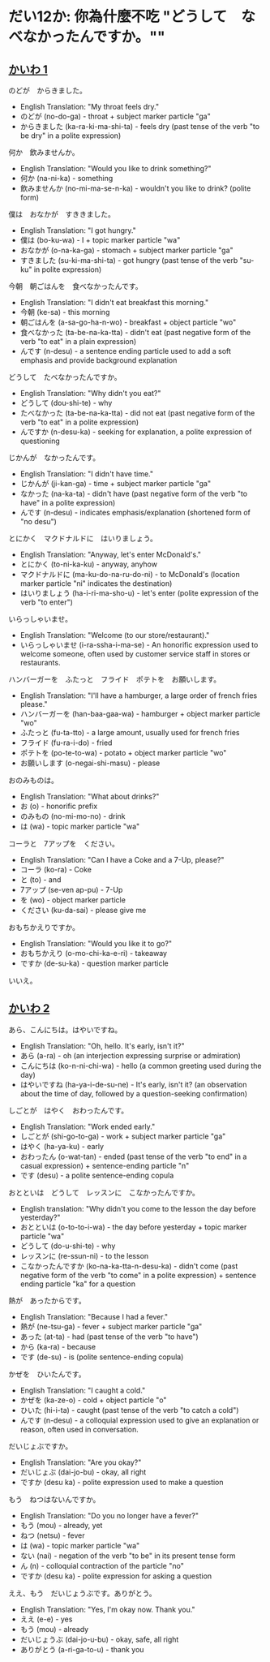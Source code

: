 
# だい12か: 你為什麼不吃 "どうして　なべなかったんですか。""


## [**かいわ 1**](https://youtu.be/6DSWJtL7ysA?t=64)

のどが　からきました。

- English Translation: "My throat feels dry."
- のどが (no-do-ga) - throat + subject marker particle "ga"
- からきました (ka-ra-ki-ma-shi-ta) - feels dry (past tense of the verb "to be dry" in a polite expression)

何か　飲みませんか。

- English Translation: "Would you like to drink something?"
- 何か (na-ni-ka) - something
- 飲みませんか (no-mi-ma-se-n-ka) - wouldn't you like to drink? (polite form)


僕は　おなかが　すききました。

- English Translation: "I got hungry."
- 僕は (bo-ku-wa) - I + topic marker particle "wa"
- おなかが (o-na-ka-ga) - stomach + subject marker particle "ga"
- すきました (su-ki-ma-shi-ta) - got hungry (past tense of the verb "su-ku" in polite expression)

今朝　朝ごはんを　食べなかったんです。

- English Translation: "I didn't eat breakfast this morning."
- 今朝 (ke-sa) - this morning
- 朝ごはんを (a-sa-go-ha-n-wo) - breakfast + object particle "wo"
- 食べなかった (ta-be-na-ka-tta) - didn't eat (past negative form of the verb "to eat" in a plain expression)
- んです (n-desu) - a sentence ending particle used to add a soft emphasis and provide background explanation


どうして　たべなかったんですか。

- English Translation: "Why didn't you eat?"
- どうして (dou-shi-te) - why
- たべなかった (ta-be-na-ka-tta) - did not eat (past negative form of the verb "to eat" in a polite expression)
- んですか (n-desu-ka) - seeking for explanation, a polite expression of questioning

じかんが　なかったんです。

- English Translation: "I didn't have time."
- じかんが (ji-kan-ga) - time + subject marker particle "ga"
- なかった (na-ka-ta) - didn't have (past negative form of the verb "to have" in a polite expression)
- んです (n-desu) - indicates emphasis/explanation (shortened form of "no desu")

とにかく　マクドナルドに　はいりましょう。

- English Translation: "Anyway, let's enter McDonald's."
- とにかく (to-ni-ka-ku) - anyway, anyhow
- マクドナルドに (ma-ku-do-na-ru-do-ni) - to McDonald's (location marker particle "ni" indicates the destination)
- はいりましょう (ha-i-ri-ma-sho-u) - let's enter (polite expression of the verb "to enter")


いらっしゃいませ。

- English Translation: "Welcome (to our store/restaurant)."
- いらっしゃいませ (i-ra-ssha-i-ma-se) - An honorific expression used to welcome someone, often used by customer service staff in stores or restaurants.


ハンバーガーを　ふたっと　フライド　ポテトを　お願いします。

- English Translation: "I'll have a hamburger, a large order of french fries please."
- ハンバーガーを (han-baa-gaa-wa) - hamburger + object marker particle "wo"
- ふたっと (fu-ta-tto) - a large amount, usually used for french fries
- フライド (fu-ra-i-do) - fried
- ポテトを (po-te-to-wa) - potato + object marker particle "wo"
- お願いします (o-negai-shi-masu) - please


おのみものは。

- English Translation: "What about drinks?"
- お (o) - honorific prefix
- のみもの (no-mi-mo-no) - drink
- は (wa) - topic marker particle "wa"

コーラと　7アップを　ください。

- English Translation: "Can I have a Coke and a 7-Up, please?"
- コーラ (ko-ra) - Coke
- と (to) - and
- 7アップ (se-ven ap-pu) - 7-Up
- を (wo) - object marker particle
- ください (ku-da-sai) - please give me

おもちかえりですか。

- English Translation: "Would you like it to go?"
- おもちかえり (o-mo-chi-ka-e-ri) - takeaway
- ですか (de-su-ka) - question marker particle

いいえ。

## [**かいわ 2**](https://youtu.be/6DSWJtL7ysA?t=9797)


あら、こんにちは。はやいですね。

- English Translation: "Oh, hello. It's early, isn't it?"
- あら (a-ra) - oh (an interjection expressing surprise or admiration)
- こんにちは (ko-n-ni-chi-wa) - hello (a common greeting used during the day)
- はやいですね (ha-ya-i-de-su-ne) - It's early, isn't it? (an observation about the time of day, followed by a question-seeking confirmation)


しごとが　はやく　おわったんです。

- English Translation: "Work ended early."
- しごとが (shi-go-to-ga) - work + subject marker particle "ga"
- はやく (ha-ya-ku) - early
- おわったん (o-wat-tan) - ended (past tense of the verb "to end" in a casual expression) + sentence-ending particle "n"
- です (desu) - a polite sentence-ending copula


おとといは　どうして　レッスンに　こなかったんですか。

- English translation: "Why didn't you come to the lesson the day before yesterday?"
- おとといは (o-to-to-i-wa) - the day before yesterday + topic marker particle "wa"
- どうして (do-u-shi-te) - why
- レッスンに (re-ssun-ni) - to the lesson
- こなかったんですか (ko-na-ka-tta-n-desu-ka) - didn't come (past negative form of the verb "to come" in a polite expression) + sentence ending particle "ka" for a question


熱が　あったからです。

- English Translation: "Because I had a fever."
- 熱が (ne-tsu-ga) - fever + subject marker particle "ga"
- あった (at-ta) - had (past tense of the verb "to have")
- から (ka-ra) - because
- です (de-su) - is (polite sentence-ending copula)


かぜを　ひいたんです。

- English Translation: "I caught a cold."
- かぜを (ka-ze-o) - cold + object particle "o"
- ひいた (hi-i-ta) - caught (past tense of the verb "to catch a cold")
- んです (n-desu) - a colloquial expression used to give an explanation or reason, often used in conversation.

だいじょぶですか。

- English Translation: "Are you okay?"
- だいじょぶ (dai-jo-bu) - okay, all right
- ですか (desu ka) - polite expression used to make a question

もう　ねつはないんですか。

- English Translation: "Do you no longer have a fever?"
- もう (mou) - already, yet
- ねつ (netsu) - fever
- は (wa) - topic marker particle "wa"
- ない (nai) - negation of the verb "to be" in its present tense form
- ん (n) - colloquial contraction of the particle "no"
- ですか (desu ka) - polite expression for asking a question

ええ、もう　だいじょうぶです。ありがとう。

- English Translation: "Yes, I'm okay now. Thank you."
- ええ (e-e) - yes
- もう (mou) - already
- だいじょうぶ (dai-jo-u-bu) - okay, safe, all right
- ありがとう (a-ri-ga-to-u) - thank you